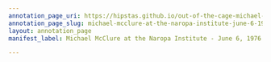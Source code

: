 ```yaml
---
annotation_page_uri: https://hipstas.github.io/out-of-the-cage-michael-mcclure-and-the-digital-lyric-archive/annotations/michael-mcclure-at-the-naropa-institute-june-6-1976-canvas-1-situated-voice.json
annotation_page_slug: michael-mcclure-at-the-naropa-institute-june-6-1976-canvas-1-situated-voice
layout: annotation_page
manifest_label: Michael McClure at the Naropa Institute - June 6, 1976

---
```

